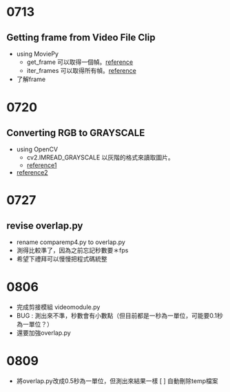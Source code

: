 # 0713

## Getting frame from Video File Clip
- using MoviePy 
    - get_frame 可以取得一個幀。[reference](https://www.geeksforgeeks.org/moviepy-getting-frame-from-video-file-clip/?ref=rp)
    - iter_frames 可以取得所有幀。[reference](https://www.geeksforgeeks.org/moviepy-iterating-frames-of-video-file-clip/)
- 了解frame


# 0720

## Converting RGB to GRAYSCALE
- using OpenCV
    - cv2.IMREAD_GRAYSCALE 以灰階的格式來讀取圖片。
    - [reference1](https://blog.gtwang.org/programming/opencv-basic-image-read-and-write-tutorial/)
- [reference2](https://www.geeksforgeeks.org/converting-color-video-to-grayscale-using-opencv-in-python/)

# 0727

## revise overlap.py
- rename comparemp4.py to overlap.py
- 測得比較準了，因為之前忘記秒數要＊fps
- 希望下禮拜可以慢慢把程式碼統整

# 0806

- 完成剪接模組 videomodule.py
- BUG : 測出來不準，秒數會有小數點（但目前都是一秒為一單位，可能要0.1秒為一單位？）
- 還要加強overlap.py 

# 0809
- 將overlap.py改成0.5秒為一單位，但測出來結果一樣
[ ] 自動刪除temp檔案